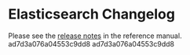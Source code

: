 # Elasticsearch Changelog

Please see the [release notes](https://www.elastic.co/guide/en/elasticsearch/reference/current/es-release-notes.html) in the reference manual.
ad7d3a076a04553c9dd8
ad7d3a076a04553c9dd8
